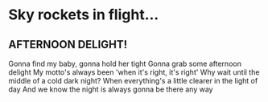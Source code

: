 # Sky rockets in flight...

## AFTERNOON DELIGHT!

Gonna find my baby, gonna hold her tight
Gonna grab some afternoon delight
My motto's always been 'when it's right, it's right'
Why wait until the middle of a cold dark night?
When everything's a little clearer in the light of day
And we know the night is always gonna be there any way

